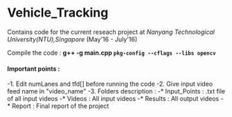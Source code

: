 # Vehicle_Tracking
Contains code for the current reseach project at *Nanyang Technological University(NTU),Singapore* (May'16 - July'16)

Compile the code :  **g++ -g main.cpp `pkg-config --cflags --libs opencv`** 

#### Important points :
-1. Edit numLanes and tfd[] before running the code
-2. Give input video feed name in "video_name"
-3. Folders description :
    -* Input_Points : .txt file of all input videos
    -* Videos : All input videos
    -* Results : All output videos
    -* Report : Final report of the project
